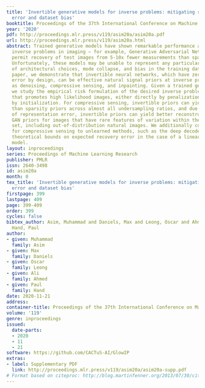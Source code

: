 ```yaml
---
title: 'Invertible generative models for inverse problems: mitigating representation
  error and dataset bias'
booktitle: Proceedings of the 37th International Conference on Machine Learning
year: '2020'
pdf: http://proceedings.mlr.press/v119/asim20a/asim20a.pdf
url: http://proceedings.mlr.press/v119/asim20a.html
abstract: Trained generative models have shown remarkable performance as priors for
  inverse problems in imaging – for example, Generative Adversarial Network priors
  permit recovery of test images from 5-10x fewer measurements than sparsity priors.
  Unfortunately, these models may be unable to represent any particular image because
  of architectural choices, mode collapse, and bias in the training dataset. In this
  paper, we demonstrate that invertible neural networks, which have zero representation
  error by design, can be effective natural signal priors at inverse problems such
  as denoising, compressive sensing, and inpainting. Given a trained generative model,
  we study the empirical risk formulation of the desired inverse problem under a regularization
  that promotes high likelihood images, either directly by penalization or algorithmically
  by initialization. For compressive sensing, invertible priors can yield higher accuracy
  than sparsity priors across almost all undersampling ratios, and due to their lack
  of representation error, invertible priors can yield better reconstructions than
  GAN priors for images that have rare features of variation within the biased training
  set, including out-of-distribution natural images. We additionally compare performance
  for compressive sensing to unlearned methods, such as the deep decoder, and we establish
  theoretical bounds on expected recovery error in the case of a linear invertible
  model.
layout: inproceedings
series: Proceedings of Machine Learning Research
publisher: PMLR
issn: 2640-3498
id: asim20a
month: 0
tex_title: 'Invertible generative models for inverse problems: mitigating representation
  error and dataset bias'
firstpage: 399
lastpage: 409
page: 399-409
order: 399
cycles: false
bibtex_author: Asim, Muhammad and Daniels, Max and Leong, Oscar and Ahmed, Ali and
  Hand, Paul
author:
- given: Muhammad
  family: Asim
- given: Max
  family: Daniels
- given: Oscar
  family: Leong
- given: Ali
  family: Ahmed
- given: Paul
  family: Hand
date: 2020-11-21
address: 
container-title: Proceedings of the 37th International Conference on Machine Learning
volume: '119'
genre: inproceedings
issued:
  date-parts:
  - 2020
  - 11
  - 21
software: https://github.com/CACTuS-AI/GlowIP
extras:
- label: Supplementary PDF
  link: http://proceedings.mlr.press/v119/asim20a/asim20a-supp.pdf
# Format based on citeproc: http://blog.martinfenner.org/2013/07/30/citeproc-yaml-for-bibliographies/
---
```

